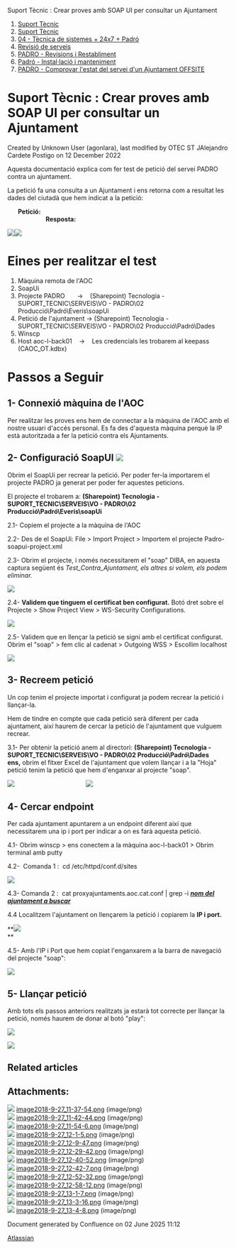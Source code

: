 Suport Tècnic : Crear proves amb SOAP UI per consultar un Ajuntament  

1.  [Suport Tècnic](index.md)
2.  [Suport Tècnic](13893782.md)
3.  [04 - Tècnica de sistemes + 24x7 + Padró](26313202.md)
4.  [Revisió de serveis](36340340.md)
5.  [PADRO - Revisions i Restabliment](PADRO---Revisions-i-Restabliment_118554712.md)
6.  [Padró - Instal·lació i manteniment](26313622.md)
7.  [PADRO - Comprovar l'estat del servei d'un Ajuntament OFFSITE](26313570.md)

Suport Tècnic : Crear proves amb SOAP UI per consultar un Ajuntament
====================================================================

Created by Unknown User (agonlara), last modified by OTEC ST JAlejandro Cardete Postigo on 12 December 2022

  

Aquesta documentació explica com fer test de petició del servei PADRO contra un ajuntament.

La petició fa una consulta a un Ajuntament i ens retorna com a resultat les dades del ciutadà que hem indicat a la petició:   

      **Petició:                                                                                                                                                            Resposta:**

**![](attachments/26313684/26316611.png?effects=drop-shadow)![](attachments/26313684/26316618.png?effects=drop-shadow)**

  

  

**Eines per realitzar el test**
===============================

1.  Màquina remota de l'AOC
2.  SoapUi
3.  Projecte PADRO       →    (Sharepoint) Tecnologia - SUPORT\_TECNIC\\SERVEIS\\VO - PADRO\\02 Producció\\Padró\\Everis\\soapUi
4.  Petició de l'ajuntament → (Sharepoint) Tecnologia - SUPORT\_TECNIC\\SERVEIS\\VO - PADRO\\02 Producció\\Padró\\Dades
5.  Winscp
6.  Host aoc-l-back01    →    Les credencials les trobarem al keepass (CAOC\_OT.kdbx)

  

**Passos a Seguir**
===================

  

1- Connexió màquina de l'AOC
----------------------------

Per realitzar les proves ens hem de connectar a la màquina de l'AOC amb el nostre usuari d'accés personal. Es fa des d'aquesta màquina perquè la IP està autoritzada a fer la petició contra els Ajuntaments. 

  

2- Configuració SoapUI ![](attachments/26313684/26316608.png)
-------------------------------------------------------------

Obrim el SoapUi per recrear la petició. Per poder fer-la importarem el projecte PADRO ja generat per poder fer aquestes peticions.

El projecte el trobarem a: **(Sharepoint) Tecnologia - SUPORT\_TECNIC\\SERVEIS\\VO - PADRO\\02 Producció\\Padró\\Everis\\soapUi**

  

2.1- Copiem el projecte a la màquina de l'AOC

2.2- Des de el SoapUi: File > Import Project > Importem el projecte Padro-soapui-project.xml

2.3- Obrim el projecte, i només necessitarem el "soap" DIBA, en aquesta captura següent és _Test\_Contra\_Ajuntament, els altres si volem, els podem eliminar._ 

![](attachments/26313684/26316657.png)

2.4- **Validem que tinguem el certificat ben configurat.** Botó dret sobre el Projecte > Show Project View > WS-Security Configurations. 

  

![](attachments/26313684/26316664.png?effects=drop-shadow)

  

2.5- Validem que en llençar la petició se signi amb el certificat configurat. Obrim el "soap" > fem clic al cadenat > Outgoing WSS > Escollim localhost

![](attachments/26313684/26316649.png?effects=drop-shadow)

  

3- Recreem petició
------------------

Un cop tenim el projecte importat i configurat ja podem recrear la petició i llançar-la. 

Hem de tindre en compte que cada petició serà diferent per cada ajuntament, així haurem de cercar la petició de l'ajuntament que vulguem recrear. 

3.1- Per obtenir la petició anem al directori: **(Sharepoint) Tecnologia - SUPORT\_TECNIC\\SERVEIS\\VO - PADRO\\02 Producció\\Padró\\Dades ens,** obrim el fitxer Excel de l'ajuntament que volem llançar i a la "Hoja" petició tenim la petició que hem d'enganxar al projecte "soap". 

![](attachments/26313684/26317026.png?effects=drop-shadow)                                         ![](attachments/26313684/26317028.png?effects=drop-shadow)

  

  

4- Cercar endpoint
------------------

Per cada ajuntament apuntarem a un endpoint diferent així que necessitarem una ip i port per indicar a on es farà aquesta petició.

4.1- Obrim winscp > ens conectem a la màquina aoc-l-back01 > Obrim terminal amb putty

4.2-  Comanda 1 :  cd /etc/httpd/conf.d/sites

![](attachments/26313684/26317020.png?effects=drop-shadow)

  

4.3- Comanda 2 :  cat proxyajuntaments.aoc.cat.conf | grep -i **_[nom del ajuntament a buscar](#)_** 

4.4 Localitzem l'ajuntament on llençarem la petició i copiarem la **IP i port.**

**![](attachments/26313684/26317001.png?effects=drop-shadow)  
**

4.5- Amb l'IP i Port que hem copiat l'enganxarem a la barra de navegació del projecte "soap":

![](attachments/26313684/26317004.png?effects=drop-shadow)  

  

  

5- Llançar petició
------------------

Amb tots els passos anteriors realitzats ja estarà tot correcte per llançar la petició, només haurem de donar al botó "play":

![](attachments/26313684/26317005.png?effects=drop-shadow)

  

![](attachments/26313684/26317006.png?effects=drop-shadow)

  

  

  

  

  

Related articles
----------------

  

Attachments:
------------

![](images/icons/bullet_blue.gif) [image2018-9-27\_11-37-54.png](attachments/26313684/26316611.png) (image/png)  
![](images/icons/bullet_blue.gif) [image2018-9-27\_11-42-44.png](attachments/26313684/26316618.png) (image/png)  
![](images/icons/bullet_blue.gif) [image2018-9-27\_11-54-6.png](attachments/26313684/26316608.png) (image/png)  
![](images/icons/bullet_blue.gif) [image2018-9-27\_12-1-5.png](attachments/26313684/26316657.png) (image/png)  
![](images/icons/bullet_blue.gif) [image2018-9-27\_12-9-47.png](attachments/26313684/26316664.png) (image/png)  
![](images/icons/bullet_blue.gif) [image2018-9-27\_12-29-42.png](attachments/26313684/26316649.png) (image/png)  
![](images/icons/bullet_blue.gif) [image2018-9-27\_12-40-52.png](attachments/26313684/26317026.png) (image/png)  
![](images/icons/bullet_blue.gif) [image2018-9-27\_12-42-7.png](attachments/26313684/26317028.png) (image/png)  
![](images/icons/bullet_blue.gif) [image2018-9-27\_12-52-32.png](attachments/26313684/26317020.png) (image/png)  
![](images/icons/bullet_blue.gif) [image2018-9-27\_12-58-12.png](attachments/26313684/26317001.png) (image/png)  
![](images/icons/bullet_blue.gif) [image2018-9-27\_13-1-7.png](attachments/26313684/26317004.png) (image/png)  
![](images/icons/bullet_blue.gif) [image2018-9-27\_13-3-16.png](attachments/26313684/26317005.png) (image/png)  
![](images/icons/bullet_blue.gif) [image2018-9-27\_13-4-8.png](attachments/26313684/26317006.png) (image/png)  

Document generated by Confluence on 02 June 2025 11:12

[Atlassian](http://www.atlassian.com/)